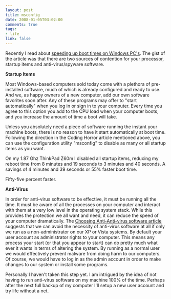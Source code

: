 ```yaml
--- 
layout: post
title: msconfig
date: 2008-01-05T03:02:00
comments: true
tags:
- life
link: false
---
```

Recently I read about <a href="http://www.codinghorror.com/blog/archives/000923.html" title="Speeding Up Your PC's Boot Time">speeding up boot times on Windows PC's</a>.  The gist of the article was that there are two sources of contention for your processor, startup items and anti-virus/spyware software.

<strong>Startup Items</strong>

Most Windows-based computers sold today come with a plethora of pre-installed software, much of which is already configured and ready to use.  And we, as happy owners of a new computer, add our own software favorites soon after.  Any of these programs may offer to "start automatically" when you log in or sign in to your computer.    Every time you agree to this option you add to the CPU load when your computer boots, and you increase the amount of time a boot will take.

Unless you absolutely need a piece of software running the instant your machine boots, there is no reason to have it start automatically at boot time.  Following the direction in the Coding Horror article mentioned above, you can use the configuration utility "msconfig" to disable as many or all startup items as you want.

On my 1.87 Ghz ThinkPad Z60m I disabled all startup items, reducing my reboot time from 8 minutes and 19 seconds to 3 minutes and 40 seconds.  A savings of 4 minutes and 39 seconds or 55% faster boot time.

Fifty-five percent faster.

<strong>Anti-Virus</strong>

In order for anti-virus software to be effective, it must be running all the time.  It must be aware of all the processes on your computer and interact with them at a very low level in the operating system stack.  While this provides the protection we all want and need, it can reduce the speed of your computer dramatically.  The <a href="http://www.codinghorror.com/blog/archives/000803.html" title="Choosing Anti-Anti-Virus Software">Choosing Anti-Anti-virus software article</a> suggests that we can avoid the necessity of anti-virus software at all if only we run as a non-administrator on our XP or Vista systems.  By default your user account as administrator rights to your computer.  This means any process your start (or that you appear to start) can do pretty much what ever it wants in terms of altering the system.  By running as a normal user we would effectively prevent malware from doing harm to our computers.  Of course, we would have to log in as the admin account in order to make changes to our system or install some programs.

Personally I haven't taken this step yet.  I am intrigued by the idea of not having to run anti-virus software on my machine 100% of the time.  Perhaps after the next full backup of my computer I'll setup a new user account and try life without a net.
